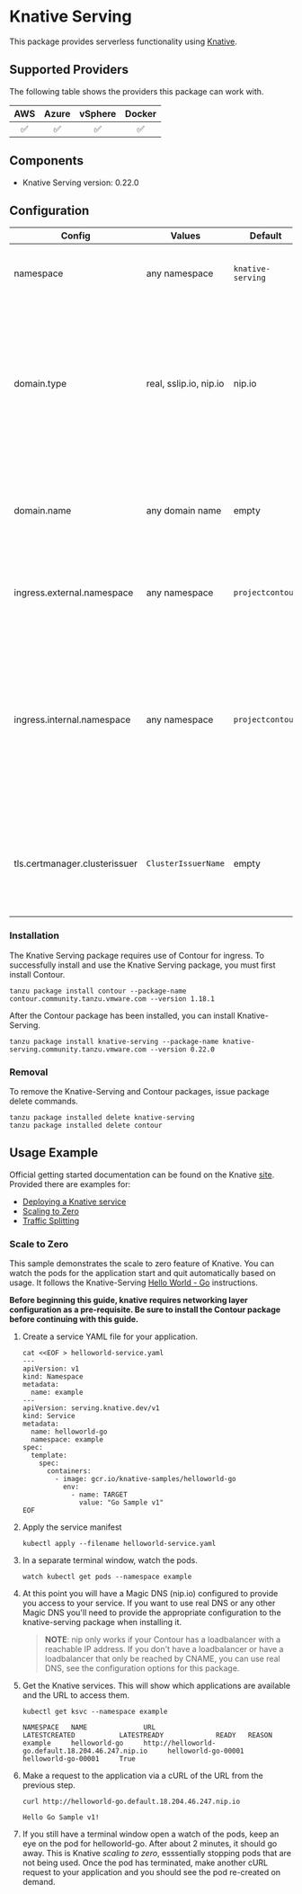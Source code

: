 # Knative Serving

This package provides serverless functionality using [Knative](https://knative.dev/).

## Supported Providers

The following table shows the providers this package can work with.

| AWS  |  Azure  | vSphere  | Docker |
|:---:|:---:|:---:|:---:|
| ✅  |  ✅  | ✅  | ✅ |

## Components

* Knative Serving version: 0.22.0

## Configuration

| Config | Values | Default | Description |
|--------|--------|--------|-------------|
| namespace | any namespace | `knative-serving`| Namespace where you want to install knative |
| domain.type | real, sslip.io, nip.io | nip.io | Type of DNS resolution to use for your knative services. We can use real dns, in which case, you need to provide a domain.name or else use sslip.io or nip.io |
| domain.name | any domain name | empty | If you have a valid domain, make sure that it's properly configure to your ingress controller |
| ingress.external.namespace | any namespace | `projectcontour` | Namespace of the ingress controller for external services |
| ingress.internal.namespace | any namespace | `projectcontour` | Namespace of the ingress controller for internal services. If you don't want to have internal services separated from external, use the same namespace for both. |
| tls.certmanager.clusterissuer | `ClusterIssuerName` | empty | Name of a cert-manager ClusterIssuer to provide wildcard certificates for your cluster |

### Installation

The Knative Serving package requires use of Contour for ingress. To successfully install and use the Knative Serving package, you must first install Contour.

```shell
tanzu package install contour --package-name contour.community.tanzu.vmware.com --version 1.18.1
```

After the Contour package has been installed, you can install Knative-Serving.

```shell
tanzu package install knative-serving --package-name knative-serving.community.tanzu.vmware.com --version 0.22.0
```

### Removal

To remove the Knative-Serving and Contour packages, issue package delete commands.

```shell
tanzu package installed delete knative-serving
tanzu package installed delete contour
```

## Usage Example

Official getting started documentation can be found on the Knative [site](https://knative.dev/docs/getting-started/).
Provided there are examples for:

* [Deploying a Knative service](https://knative.dev/docs/getting-started/first-service/)
* [Scaling to Zero](https://knative.dev/docs/getting-started/first-autoscale/)
* [Traffic Splitting](https://knative.dev/docs/getting-started/first-traffic-split/)

### Scale to Zero

This sample demonstrates the scale to zero feature of Knative. You can watch the pods for the application start and quit
automatically based on usage. It follows the Knative-Serving
[Hello World - Go](https://knative.dev/docs/serving/samples/hello-world/helloworld-go/index.html) instructions.

**Before beginning this guide, knative requires networking layer configuration
as a pre-requisite. Be sure to install the Contour package before continuing
with this guide.**

1. Create a service YAML file for your application.

    ```shell
    cat <<EOF > helloworld-service.yaml
    ---
    apiVersion: v1
    kind: Namespace
    metadata:
      name: example
    ---
    apiVersion: serving.knative.dev/v1
    kind: Service
    metadata:
      name: helloworld-go
      namespace: example
    spec:
      template:
        spec:
          containers:
            - image: gcr.io/knative-samples/helloworld-go
              env:
                - name: TARGET
                  value: "Go Sample v1"
    EOF
    ```

1. Apply the service manifest

    ```shell
    kubectl apply --filename helloworld-service.yaml
    ```

1. In a separate terminal window, watch the pods.

    ```shell
    watch kubectl get pods --namespace example
    ```

1. At this point you will have a Magic DNS (nip.io) configured to provide you access to your service. If you want to use real DNS or any other Magic DNS you'll need to provide the appropriate configuration to the knative-serving package when installing it.

    > __NOTE__: nip only works if your Contour has a loadbalancer with a reachable IP address. If you don't have a loadbalancer or have a loadbalancer that only be reached by CNAME, you can use real DNS, see the configuration options for this package.

1. Get the Knative services. This will show which applications are available and the URL to access them.

    ```shell
    kubectl get ksvc --namespace example

    NAMESPACE   NAME              URL                                                   LATESTCREATED           LATESTREADY             READY   REASON
    example     helloworld-go     http://helloworld-go.default.18.204.46.247.nip.io     helloworld-go-00001     helloworld-go-00001     True
    ```

1. Make a request to the application via a cURL of the URL from the previous step.

    ```shell
    curl http://helloworld-go.default.18.204.46.247.nip.io

    Hello Go Sample v1!
    ```

1. If you still have a terminal window open a watch of the pods, keep an eye on the pod for helloworld-go. After about 2 minutes, it should go away. This is Knative _scaling to zero_, esssentially stopping pods that are not being used. Once the pod has terminated, make another cURL request to your application and you should see the pod re-created on demand.
